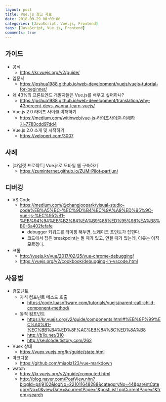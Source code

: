 ```yaml
---
layout: post
title: Vue.js 참고 자료
date: 2018-09-29 00:00:00
categories: [JavaScript, Vue.js, Frontend]
tags: [JavaScript, Vue.js, Frontend]
comments: true
---
```


## 가이드
* 공식
    * <https://kr.vuejs.org/v2/guide/>
* 입문서
    * <https://joshua1988.github.io/web-development/vuejs/vuejs-tutorial-for-beginner/>
* 왜 43%의 프론트엔드 개발자들은 Vue.js를 배우고 싶어하나?
    * <https://joshua1988.github.io/web-development/translation/why-43percent-devs-wanna-learn-vuejs/>
* Vue.js 2.0 라이프 사이클 이해하기
    * <https://medium.com/witinweb/vue-js-라이프사이클-이해하기-7780cdd97dd4>
* Vue.js 2.0 소개 및 시작하기
    * <https://velopert.com/3007>

## 사례
* [파일럿 프로젝트] Vue.js로 모바일 웹 구축하기
    * <https://zuminternet.github.io/ZUM-Pilot-partjun/>

## 디버깅
* VS Code
    * <https://medium.com/@changjoopark/visual-studio-code%EB%A5%BC-%EC%9D%B4%EC%9A%A9%ED%95%9C-vue-js-%EC%95%B1-%EB%94%94%EB%B2%84%EA%B9%85%ED%95%98%EA%B8%B0-6a402fefafe>
        * debugger 키워드를 타이핑 해두면, 브레이크 포인트가 잡힌다.
        * 코드에서 잡은 breakpoint는 될 때가 있고, 안될 때가 있는데, 이유는 아직 모르겠다.
* 크롬
    * <http://vuejs.kr/vue/2017/02/25/vue-chrome-debugging/>
    * <https://vuejs.org/v2/cookbook/debugging-in-vscode.html>


## 사용법
* 컴포넌트
    * 자식 컴포넌트 메소드 호출
        * <https://code.luasoftware.com/tutorials/vuejs/parent-call-child-component-method/>
    * 동적 컴포넌트
        * <https://kr.vuejs.org/v2/guide/components.html#%EB%8F%99%EC%A0%81-%EC%BB%B4%ED%8F%AC%EB%84%8C%ED%8A%B8>
        * <http://b1ix.net/310>
        * <http://seulcode.tistory.com/262>
* Vuex 상태
    * <https://vuex.vuejs.org/kr/guide/state.html>
* 마크다운
    * <https://github.com/miaolz123/vue-markdown>
* watch
    * <https://kr.vuejs.org/v2/guide/computed.html>
    * <http://blog.naver.com/PostView.nhn?blogId=psj9102&logNo=221011648288&categoryNo=44&parentCategoryNo=0&viewDate=&currentPage=1&postListTopCurrentPage=1&from=search>